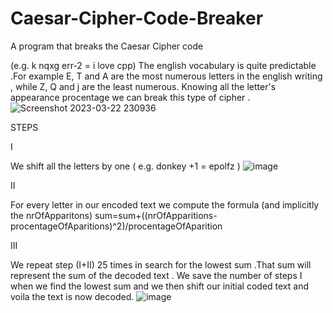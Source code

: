 # Caesar-Cipher-Code-Breaker
A program that breaks the Caesar Cipher code

(e.g. k nqxg err-2 = i love cpp)
The english vocabulary is quite predictable .For example E, T and A are the most numerous letters in the english writing , while Z, Q and j are the least numerous.
Knowing all the letter's appearance procentage we can break this type of cipher .
![Screenshot 2023-03-22 230936](https://user-images.githubusercontent.com/100218013/227038883-db2d557b-dbc0-4d11-a405-90e492c89ece.png)

STEPS

I

We shift all the letters by one ( e.g. donkey +1 = epolfz ) 
![image](https://user-images.githubusercontent.com/100218013/227038987-ff1f49de-267f-4987-8944-eeba516c39cc.png)


II

For every letter in our encoded text we compute the formula
(and implicitly the nrOfApparitons)
sum=sum+((nrOfApparitions-procentageOfAparitions)^2)/procentageOfAparition 

III

We repeat step (I+II) 25 times in search for the lowest sum .That sum
will represent the sum of the decoded text . We save the number of
steps I when we find the lowest sum
and we then shift our initial coded text and voila
the text is now decoded.
![image](https://user-images.githubusercontent.com/100218013/227039452-78b15364-e036-4b51-987c-48df05f0360b.png)



